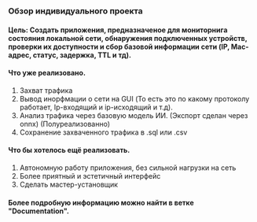 ### Обзор индивидуального проекта 
#### Цель: Создать приложения, предназначеное для мониторнига состояния локальной сети, обнаружения подключенных устройств, проверки их доступности и сбор базовой информации сети (IP, Mac-адрес, статус, задержка, TTL и тд). 
#### Что уже реализовано.
  1. Захват трафика
  2. Вывод инорфмации о сети на GUI (То есть это по какому протоколу работает, Ip-входящий и ip-исходящий и т.д).
  3. Анализ трафика через базовую модель ИИ. (Экспорт сделан через onnx) (Полуреализованно)
  4. Сохранение захваченного трафика в .sql или .csv
#### Что бы хотелось ещё реализовать.
  1. Автономную работу приложения, без сильной нагрузки на сеть
  2. Более приятный и эстетичный интерфейс
  3. Сделать мастер-установщик
#### Более подробную информацию можно найти в ветке "Documentation".
